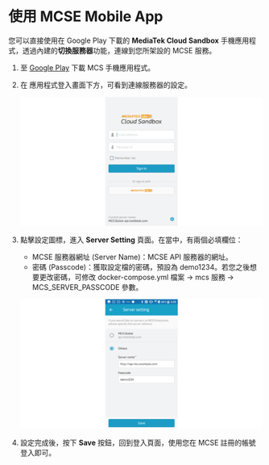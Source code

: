 # 使用 MCSE Mobile App

您可以直接使用在 Google Play 下載的 **MediaTek Cloud Sandbox** 手機應用程式，透過內建的**切換服務器**功能，連線到您所架設的 MCSE 服務。

1. 至 [Google Play](https://play.google.com/store/apps/details?id=com.mediatek.iotcloud) 下載 MCS 手機應用程式。

2. 在 應用程式登入畫面下方，可看到連線服務器的設定。

	![](./images/mobile_signin_s.png)
	
3. 點擊設定圖標，進入 **Server Setting** 頁面。在當中，有兩個必填欄位：

	* MCSE 服務器網址 (Server Name)：MCSE API 服務器的網址。
	* 密碼 (Passcode)：獲取設定檔的密碼，預設為 demo1234。若您之後想要更改密碼，可修改 docker-compose.yml 檔案 -> mcs 服務 -> MCS\_SERVER\_PASSCODE 參數。

	![](./images/mobile_config_s.png)

	
4. 設定完成後，按下 **Save** 按鈕，回到登入頁面，使用您在 MCSE 註冊的帳號登入即可。